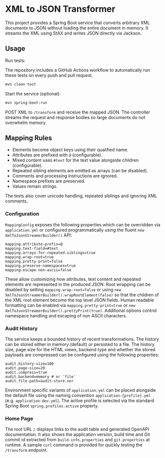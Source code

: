 # XML to JSON Transformer

This project provides a Spring Boot service that converts arbitrary XML documents to JSON without loading the entire document in memory. It streams the XML using StAX and writes JSON directly via Jackson.

## Usage

Run tests:

The repository includes a GitHub Actions workflow to automatically run these tests on every push and pull request.

```bash
mvn clean test
```

Start the service (optional):

```bash
mvn spring-boot:run
```

POST XML to `/transform` and receive the mapped JSON. The controller streams the request and response bodies so large documents do not overwhelm memory.

## Mapping Rules

* Elements become object keys using their qualified name.
* Attributes are prefixed with `@` (configurable).
* Mixed content uses `#text` for the text value alongside children (configurable).
* Repeated sibling elements are emitted as arrays (can be disabled).
* Comments and processing instructions are ignored.
* Namespace prefixes are preserved.
* Values remain strings.

The tests also cover unicode handling, repeated siblings and ignoring XML comments.

### Configuration

`MappingConfig` exposes the following properties which can be overridden via `application.yml` or configured programmatically using the fluent `new XmlToJsonStreamerBuilder()` API:

```
mapping.attribute-prefix=@
mapping.text-field=#text
mapping.arrays-for-repeated-siblings=true
mapping.wrap-root=true
mapping.pretty-print=false
mapping.preserve-namespaces=true
mapping.escape-non-ascii=false
```

These allow customizing how attributes, text content and repeated elements are represented in the produced JSON.
Root wrapping can be disabled by setting `mapping.wrap-root=false` or using
`new XmlToJsonStreamerBuilder().wrapRootElement(false)` so that the children of the
XML root element become the top level JSON fields. Human readable formatting can
be enabled via `mapping.pretty-print=true` or `new XmlToJsonStreamerBuilder().prettyPrint(true)`.
Additional options control namespace handling and escaping of non ASCII characters.

### Audit History

The service keeps a bounded history of recent transformations. The history can be stored either in memory (default) or persisted to a file. The history size, page size for the HTML views, backend type and whether the stored payloads are compressed can be configured using the following properties:

```
audit.history-size=100
audit.page-size=20
audit.compress=true
audit.backend=memory # or 'file'
audit.file-path=audit-store.ser
```

Environment specific variants of `application.yml` can be placed alongside the default file
using the naming convention `application-{profile}.yml` (e.g. `application-dev.yml`). The active
profile is selected via the standard Spring Boot `spring.profiles.active` property.

### Home Page

The root URL `/` displays links to the audit table and generated OpenAPI documentation.
It also shows the application version, build time and Git commit id extracted from
`build-info.properties` and `git.properties` at runtime. A sample `curl` command is
provided for quickly testing the `/transform` endpoint.

